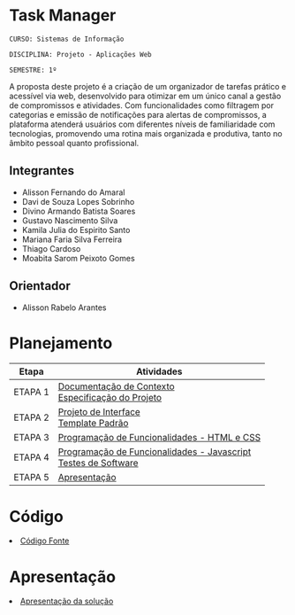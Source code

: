 # Task Manager

`CURSO: Sistemas de Informação`

`DISCIPLINA: Projeto - Aplicações Web`

`SEMESTRE: 1º`

A proposta deste projeto é a criação de um organizador de tarefas prático e acessível via web, desenvolvido para otimizar em um único canal a gestão de compromissos e atividades. Com funcionalidades como filtragem por categorias e emissão de notificações para alertas de compromissos, a plataforma atenderá usuários com diferentes níveis de familiaridade com tecnologias, promovendo uma rotina mais organizada e produtiva, tanto no âmbito pessoal quanto profissional.

## Integrantes

* Alisson Fernando do Amaral
* Davi de Souza Lopes Sobrinho
* Divino Armando Batista Soares
* Gustavo Nascimento Silva
* Kamila Julia do Espirito Santo
* Mariana Faria Silva Ferreira
* Thiago Cardoso
* Moabita Sarom Peixoto Gomes 


## Orientador

* Alisson Rabelo Arantes

# Planejamento

| Etapa         | Atividades |
|  :----:   | ----------- |
| ETAPA 1         |[Documentação de Contexto](docs/context.md) <br> [Especificação do Projeto](docs/especification.md) |
| ETAPA 2         |[Projeto de Interface](docs/interface.md) <br> [Template Padrão](docs/template.md) |
| ETAPA 3         |[Programação de Funcionalidades - HTML e CSS](docs/development.md) |
| ETAPA 4        |[Programação de Funcionalidades - Javascript](docs/development.md) <br> [Testes de Software ](docs/tests.md) |
| ETAPA 5         | [Apresentação](presentation/README.md) |

# Código

<li><a href="src/README.md"> Código Fonte</a></li>

# Apresentação

<li><a href="presentation/README.md"> Apresentação da solução</a></li>
